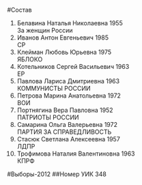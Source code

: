 #Состав
1. Белавина Наталья Николаевна 1955   
    За женщин России
2. Иванов Антон Евгеньевич 1985   
    СР
3. Клейман Любовь Юрьевна 1975   
    ЯБЛОКО
4. Котельников Сергей Васильевич 1963   
    ЕР
5. Павлова Лариса Дмитриевна 1963   
    КОММУНИСТЫ РОССИИ
6. Петрова Марина Анатольевна 1972   
    ВОИ
7. Портнягина Вера Павловна 1952   
    ПАТРИОТЫ РОССИИ
8. Самарина Ольга Валерьевна 1972   
    ПАРТИЯ ЗА СПРАВЕДЛИВОСТЬ
9. Стасюк Светлана Алексеевна 1957   
    ЛДПР
10. Трофимова Наталия Валентиновна 1963   
    КПРФ

#Выборы-2012
##Номер УИК
348